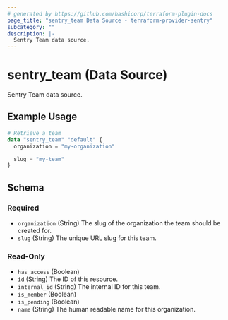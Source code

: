 ```yaml
---
# generated by https://github.com/hashicorp/terraform-plugin-docs
page_title: "sentry_team Data Source - terraform-provider-sentry"
subcategory: ""
description: |-
  Sentry Team data source.
---
```


# sentry_team (Data Source)

Sentry Team data source.

## Example Usage

```terraform
# Retrieve a team
data "sentry_team" "default" {
  organization = "my-organization"

  slug = "my-team"
}
```

<!-- schema generated by tfplugindocs -->
## Schema

### Required

- `organization` (String) The slug of the organization the team should be created for.
- `slug` (String) The unique URL slug for this team.

### Read-Only

- `has_access` (Boolean)
- `id` (String) The ID of this resource.
- `internal_id` (String) The internal ID for this team.
- `is_member` (Boolean)
- `is_pending` (Boolean)
- `name` (String) The human readable name for this organization.


